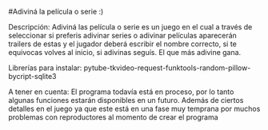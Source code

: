 #Adiviná la película o serie :)

Descripción:
Adiviná las película o serie es un juego en el cual a través de seleccionar si preferis adivinar series o adivinar películas aparecerán trailers de estas y el jugador deberá escribir el nombre correcto, si te equivocas volves al inicio, si adivinas seguís. El que más adivine gana.

Librerías para instalar: 
pytube-tkvideo-request-funktools-random-pillow-bycript-sqlite3

A tener en cuenta:
El programa todavía está en proceso, por lo tanto algunas funciones estarán disponibles en un futuro. Además de ciertos detalles en el juego ya que este está en una fase muy temprana por muchos problemas con reproductores al momento de crear el programa
